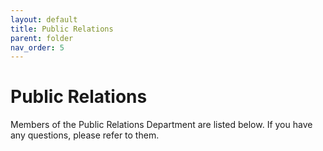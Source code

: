 ```yaml
---
layout: default
title: Public Relations
parent: folder
nav_order: 5
---
```


# Public Relations
Members of the Public Relations Department are listed below. If you have any questions, please refer to them.
